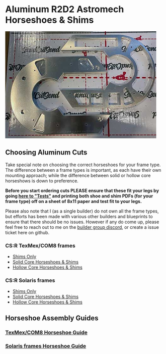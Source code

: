 # Aluminum R2D2 Astromech Horseshoes &amp; Shims

<img src="/resources/images/intro.jpg" width="480" />

## Choosing Aluminum Cuts

Take special note on choosing the correct horseshoes for your frame type. The difference between a frame types is important, as each have their own mounting approach; while the difference between solid or hollow core horseshows is down to preference.

**Before you start ordering cuts PLEASE ensure that these fit your legs by going [here to "Tests"](https://github.com/drolsen/r2d2-horseshoes-shims/tree/master/Tests) and printing both shoe and shim PDFs (for your frame type) off on a sheet of 8x11 paper and test fit to your legs.**

Please also note that I (as a single builder) do not own all the frame types, but efforts has been made with various other builders and blueprints to ensure that there should be no issues. However if any do come up, please feel free to reach out to me on the [builder group discord](https://discord.gg/Z76xvegwMa), or create a issue ticket here on github. 

### CS:R TexMex/COM8 frames
- [Shims Only](https://cart.sendcutsend.com/hqgtz1vyk6st)
- [Solid Core Horseshoes & Shims](https://cart.sendcutsend.com/lu9tagkpk3gc)
- [Hollow Core Horseshoes & Shims](https://cart.sendcutsend.com/s1y3wkek8ggz)

### CS:R Solaris frames
- [Shims Only](https://cart.sendcutsend.com/06gqfsxkvarc)
- [Solid Core Horseshoes & Shims](https://cart.sendcutsend.com/nofifqr6yzxm)
- [Hollow Core Horseshoes & Shims](https://cart.sendcutsend.com/xk94gsrzztin)


## Horseshoe Assembly Guides

### [TexMex/COM8 Horseshoe Guide](https://github.com/drolsen/r2d2-horseshoes-shims/wiki/Solaris-Horseshoe-Assembling)

### [Solaris frames Horseshoe Guide](https://github.com/drolsen/r2d2-horseshoes-shims/wiki/TexMex-COM8-Assembling)

